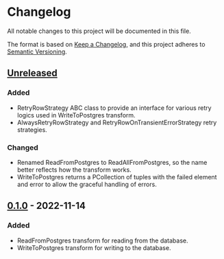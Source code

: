 # Changelog

All notable changes to this project will be documented in this file.

The format is based on [Keep a Changelog](https://keepachangelog.com/en/1.0.0/),
and this project adheres to [Semantic Versioning](https://semver.org/spec/v2.0.0.html).

## [Unreleased]

### Added

- RetryRowStrategy ABC class to provide an interface for various retry logics used
  in WriteToPostgres transform.
- AlwaysRetryRowStrategy and RetryRowOnTransientErrorStrategy retry strategies.

### Changed

- Renamed ReadFromPostgres to ReadAllFromPostgres, so the name better reflects
  how the transform works.
- WriteToPostgres returns a PCollection of tuples with the failed element and
  error to allow the graceful handling of errors.

###

## [0.1.0] - 2022-11-14

### Added

- ReadFromPostgres transform for reading from the database.
- WriteToPostgres transform for writing to the database.

[unreleased]: https://github.com/medzin/beam-postgres/compare/0.1.0...HEAD
[0.1.0]: https://github.com/medzin/beam-postgres/releases/tag/0.1.0
